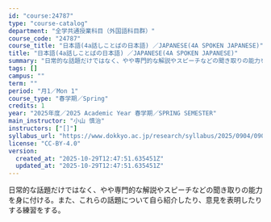 ```yaml
---
id: "course:24787"
type: "course-catalog"
department: "全学共通授業科目（外国語科目群）"
course_code: "24787"
course_title: "日本語(4a話しことばの日本語) ／JAPANESE(4A SPOKEN JAPANESE)"
title: "日本語(4a話しことばの日本語) ／JAPANESE(4A SPOKEN JAPANESE)"
summary: "日常的な話題だけではなく、やや専門的な解説やスピーチなどの聞き取りの能力を身に付ける。また、これらの話題について自ら紹介したり、意見を表明したりする練習をする。"
tags: []
campus: ""
term: ""
period: "月1／Mon 1"
course_type: "春学期／Spring"
credits: 1
year: "2025年度／2025 Academic Year 春学期／SPRING SEMESTER"
main_instructor: "小山 慎治"
instructors: ["[]"]
syllabus_url: "https://www.dokkyo.ac.jp/research/syllabus/2025/0904/0904_24787_ja_JP.html"
license: "CC-BY-4.0"
version:
  created_at: "2025-10-29T12:47:51.635451Z"
  updated_at: "2025-10-29T12:47:51.635451Z"
---
```

日常的な話題だけではなく、やや専門的な解説やスピーチなどの聞き取りの能力を身に付ける。また、これらの話題について自ら紹介したり、意見を表明したりする練習をする。
